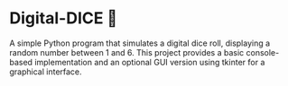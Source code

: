 # Digital-DICE 🎲
A simple Python program that simulates a digital dice roll, displaying a random number between 1 and 6. This project provides a basic console-based implementation and an optional GUI version using tkinter for a graphical interface.
